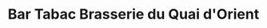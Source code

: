 ---
title: "Bar Tabac Brasserie du Quai d'Orient"
url: /sete/bar-tabac-brasserie-du-quai-dorient/
shop: Tabak
---